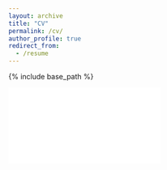 ```yaml
---
layout: archive
title: "CV"
permalink: /cv/
author_profile: true
redirect_from:
  - /resume
---
```


{% include base_path %}

![cv](mehedizamane.github.io/files/S_M_Mehedi_Zaman_Academic_CV_v2.pdf)
